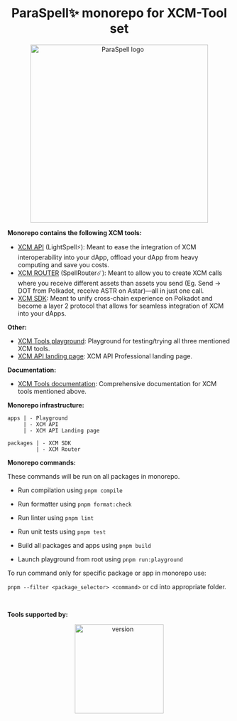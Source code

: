 <h1 align="center">
ParaSpell✨ monorepo for XCM-Tool set
</h1>

<p align="center">
<img width="400" alt="ParaSpell logo" src="https://github.com/paraspell/xcm-tools/assets/55763425/a65e3626-84cf-444b-ab77-9375508e5895">
</p>

**Monorepo contains the following XCM tools:**
- [XCM API](https://github.com/paraspell/xcm-tools/tree/main/apps/xcm-api) (LightSpell⚡️): Meant to ease the integration of XCM interoperability into your dApp, offload your dApp from heavy computing and save you costs.
- [XCM ROUTER](https://github.com/paraspell/xcm-tools/tree/main/packages/xcm-router) (SpellRouter☄️): Meant to allow you to create XCM calls where you receive different assets than assets you send (Eg. Send -> DOT from Polkadot, receive ASTR on Astar)—all in just one call.
- [XCM SDK](https://github.com/paraspell/xcm-tools/tree/main/packages/sdk): Meant to unify cross-chain experience on Polkadot and become a layer 2 protocol that allows for seamless integration of XCM into your dApps.

**Other:**
- [XCM Tools playground](https://github.com/paraspell/xcm-tools/tree/main/apps/playground): Playground for testing/trying all three mentioned XCM tools.
- [XCM API landing page](https://github.com/paraspell/xcm-tools/tree/main/apps/landing-page): XCM API Professional landing page.

**Documentation:**
- [XCM Tools documentation](https://paraspell.github.io/docs/): Comprehensive documentation for XCM tools mentioned above.

**Monorepo infrastructure:**
```
apps | - Playground
     | - XCM API
     | - XCM API Landing page

packages | - XCM SDK
         | - XCM Router
```

**Monorepo commands:**

These commands will be run on all packages in monorepo.

- Run compilation using `pnpm compile`

- Run formatter using `pnpm format:check`

- Run linter using `pnpm lint`

- Run unit tests using `pnpm test`
  
- Build all packages and apps using `pnpm build`

- Launch playground from root using `pnpm run:playground`

To run command only for specific package or app in monorepo use:

`pnpm --filter <package_selector> <command>` or cd into appropriate folder.

<br/>

**Tools supported by:**
<div align="center">
      <img width="200" alt="version" src="https://user-images.githubusercontent.com/55763425/211145923-f7ee2a57-3e63-4b7d-9674-2da9db46b2ee.png" />
</div>
